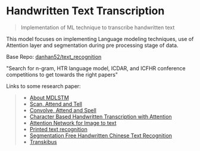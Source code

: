# Handwritten Text Transcription

> Implementation of ML technique to transcribe handwritten text

This model focuses on implementing Language modeling techniques, use of Attention layer and segmentation during pre processing stage of data.

Base Repo: [danhan52/text_recognition](https://github.com/danhan52/text_recognition)

"Search for n-gram, HTR language model, ICDAR, and ICFHR conference competitions to get towards the right papers"

Links to some research paper:
> - [About MDLSTM](https://arxiv.org/pdf/0705.2011.pdf)
> - [Scan, Attend and Tell](http://www.tbluche.com/files/icdar17_sar.pdf)
> - [Convolve, Attend and Spell](http://www.cvc.uab.es/~marcal/pdfs/GCPR18.pdf)
> - [Character Based Handwritten Transcription with Attention](http://jasonvpoulos.com/papers/attn-networks.pdf)
> - [Attention Network for Image to text](http://www.tbluche.com/files/icdar17_sar.pdf)
> - [Printed text recognition](https://ieeexplore.ieee.org/document/8313738)
> - [Segmentation Free Handwritten Chinese Text Recognition](https://ieeexplore-ieee-org.ezp3.lib.umn.edu/stamp/stamp.jsp?tp=&arnumber=7333746&tag=1)
> - [Transkibus](https://ieeexplore.ieee.org/abstract/document/8270253)


